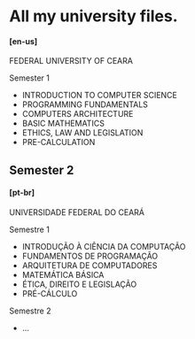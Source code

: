# All my university files.

#### [en-us]
FEDERAL UNIVERSITY OF CEARA

Semester 1
   - INTRODUCTION TO COMPUTER SCIENCE
   - PROGRAMMING FUNDAMENTALS
   - COMPUTERS ARCHITECTURE
   - BASIC MATHEMATICS
   - ETHICS, LAW AND LEGISLATION
   - PRE-CALCULATION

Semester 2
   - 

#### [pt-br]
UNIVERSIDADE FEDERAL DO CEARÁ

Semestre 1
  - INTRODUÇÃO À CIÊNCIA DA COMPUTAÇÃO
  - FUNDAMENTOS DE PROGRAMAÇÃO
  - ARQUITETURA DE COMPUTADORES
  - MATEMÁTICA BÁSICA
  - ÉTICA, DIREITO E LEGISLAÇÃO
  - PRÉ-CÁLCULO

Semestre 2
  - ...
